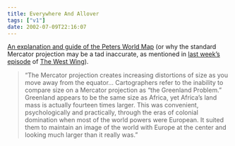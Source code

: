 ```yaml
---
title: Everywhere And Allover
tags: ["v1"]
date: 2002-07-09T22:16:07
---
```


[An explanation and guide of the Peters World Map][1] (or why the standard Mercator projection may be a tad inaccurate, as mentioned in [last week&#8217;s episode][2] of [The West Wing][3]).

> &#8220;The Mercator projection creates increasing distortions of size as you move away from the equator&#8230; Cartographers refer to the inability to compare size on a Mercator projection as &#8220;the Greenland Problem.&#8221; Greenland appears to be the same size as Africa, yet Africa&#8217;s land mass is actually fourteen times larger. This was convenient, psychologically and practically, through the eras of colonial domination when most of the world powers were European. It suited them to maintain an image of the world with Europe at the center and looking much larger than it really was.&#8221;

[1]: http://www.diversophy.com/petersmap.htm "Diversophy: An explanation and guide of the Peters World Map"
[2]: http://thewestwing.tktv.net/Episodes2/quotes/16.html "TKtv: Quotes from Somebody's Going to Emergency, Somebody's Going to Jail"
[3]: http://www.nbc.com/The_West_Wing/ "NBC.com: The West Wing"
